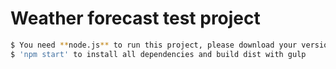 # Weather forecast test project
```sh
$ You need **node.js** to run this project, please download your version here -> https://nodejs.org/en/
$ 'npm start' to install all dependencies and build dist with gulp
```